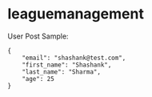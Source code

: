 # leaguemanagement

User Post Sample:

	{
		"email": "shashank@test.com",
		"first_name": "Shashank",
		"last_name": "Sharma",
		"age": 25
	}
